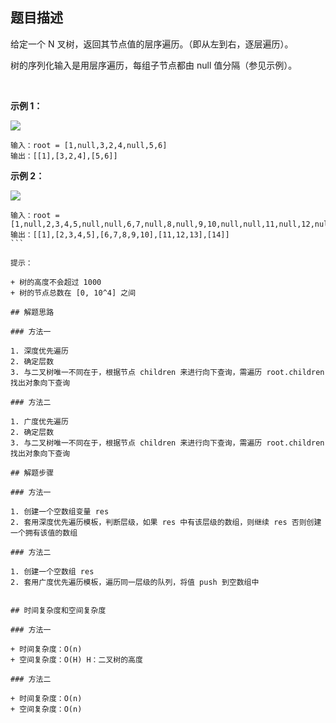 ## 题目描述
给定一个 N 叉树，返回其节点值的层序遍历。（即从左到右，逐层遍历）。

树的序列化输入是用层序遍历，每组子节点都由 null 值分隔（参见示例）。

 

**示例 1：**

![](https://assets.leetcode.com/uploads/2018/10/12/narytreeexample.png)

```
输入：root = [1,null,3,2,4,null,5,6]
输出：[[1],[3,2,4],[5,6]]
```
**示例 2：**

![](https://assets.leetcode.com/uploads/2019/11/08/sample_4_964.png)

```
输入：root = [1,null,2,3,4,5,null,null,6,7,null,8,null,9,10,null,null,11,null,12,null,13,null,null,14]
输出：[[1],[2,3,4,5],[6,7,8,9,10],[11,12,13],[14]]
``` 

提示：

+ 树的高度不会超过 1000
+ 树的节点总数在 [0, 10^4] 之间

## 解题思路

### 方法一

1. 深度优先遍历
2. 确定层数
3. 与二叉树唯一不同在于，根据节点 children 来进行向下查询，需遍历 root.children 找出对象向下查询

### 方法二

1. 广度优先遍历
2. 确定层数
3. 与二叉树唯一不同在于，根据节点 children 来进行向下查询，需遍历 root.children 找出对象向下查询

## 解题步骤

### 方法一

1. 创建一个空数组变量 res
2. 套用深度优先遍历模板，判断层级，如果 res 中有该层级的数组，则继续 res 否则创建一个拥有该值的数组

### 方法二

1. 创建一个空数组 res
2. 套用广度优先遍历模板，遍历同一层级的队列，将值 push 到空数组中


## 时间复杂度和空间复杂度

### 方法一

+ 时间复杂度：O(n)
+ 空间复杂度：O(H) H：二叉树的高度

### 方法二

+ 时间复杂度：O(n)
+ 空间复杂度：O(n)
